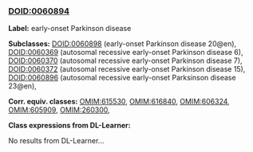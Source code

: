 
### [DOID:0060894](http://purl.obolibrary.org/obo/DOID_0060894)
**Label:** early-onset Parkinson disease

**Subclasses:** [DOID:0060898](http://purl.obolibrary.org/obo/DOID_0060898) (early-onset Parkinson disease 20@en), [DOID:0060369](http://purl.obolibrary.org/obo/DOID_0060369) (autosomal recessive early-onset Parkinson disease 6), [DOID:0060370](http://purl.obolibrary.org/obo/DOID_0060370) (autosomal recessive early-onset Parkinson disease 7), [DOID:0060372](http://purl.obolibrary.org/obo/DOID_0060372) (autosomal recessive early-onset Parkinson disease 15), [DOID:0060896](http://purl.obolibrary.org/obo/DOID_0060896) (autosomal recessive early-onset Parksinson disease 23@en), 

**Corr. equiv. classes:** [OMIM:615530](http://purl.obolibrary.org/obo/OMIM_615530), [OMIM:616840](http://purl.obolibrary.org/obo/OMIM_616840), [OMIM:606324](http://purl.obolibrary.org/obo/OMIM_606324), [OMIM:605909](http://purl.obolibrary.org/obo/OMIM_605909), [OMIM:260300](http://purl.obolibrary.org/obo/OMIM_260300), 

**Class expressions from DL-Learner:**

No results from DL-Learner...



